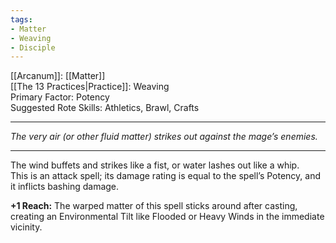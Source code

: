 ```yaml
---
tags:
- Matter
- Weaving
- Disciple
---
```


[[Arcanum]]: [[Matter]]\
[[The 13 Practices|Practice]]: Weaving\
Primary Factor: Potency\
Suggested Rote Skills: Athletics, Brawl, Crafts

---

_The very air (or other fluid matter) strikes out against the mage’s enemies._

---

The wind buffets and strikes like a fist, or water lashes out like a whip.\
This is an attack spell; its damage rating is equal to the spell’s Potency, and it inflicts bashing damage.

**+1 Reach:** The warped matter of this spell sticks around after casting, creating an Environmental Tilt like Flooded or Heavy Winds in the immediate vicinity.